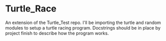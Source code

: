 # Turtle_Race
An extension of the Turtle_Test repo. I'll be importing the turtle and random modules to setup a turtle racing program. Docstrings should be in place by project finish to describe how the program works.
